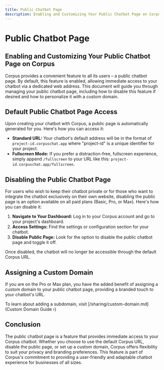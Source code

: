 ```yaml
---
title: Public Chatbot Page
description: Enabling and Customizing Your Public Chatbot Page on Corpus
---
```


# Public Chatbot Page
## Enabling and Customizing Your Public Chatbot Page on Corpus

Corpus provides a convenient feature to all its users – a public chatbot page. By default, this feature is enabled, allowing immediate access to your chatbot via a dedicated web address. This document will guide you through managing your public chatbot page, including how to disable this feature if desired and how to personalize it with a custom domain.

## Default Public Chatbot Page Access

Upon creating your chatbot with Corpus, a public page is automatically generated for you. Here's how you can access it:

- **Standard URL:** Your chatbot's default address will be in the format of `project-id.corpuschat.app` where "project-id" is a unique identifier for your project.
- **Fullscreen Mode:** If you prefer a distraction-free, fullscreen experience, simply append `/fullscreen` to your URL like this: `project-id.corpuschat.app/fullscreen`.

## Disabling the Public Chatbot Page

For users who wish to keep their chatbot private or for those who want to integrate the chatbot exclusively on their own website, disabling the public page is an option available on all paid plans (Basic, Pro, or Max). Here's how you can disable it:

1. **Navigate to Your Dashboard:** Log in to your Corpus account and go to your project's dashboard.
2. **Access Settings:** Find the settings or configuration section for your chatbot.
3. **Disable Public Page:** Look for the option to disable the public chatbot page and toggle it off.

Once disabled, the chatbot will no longer be accessible through the default Corpus URL.

## Assigning a Custom Domain

If you are on the Pro or Max plan, you have the added benefit of assigning a custom domain to your public chatbot page, providing a branded touch to your chatbot's URL.

To learn about adding a subdomain, visit [/sharing/custom-domain.md](Custom Domain Guide ›)

## Conclusion

The public chatbot page is a feature that provides immediate access to your Corpus chatbot. Whether you choose to use the default Corpus URL, disable the public page, or set up a custom domain, Corpus offers flexibility to suit your privacy and branding preferences. This feature is part of Corpus's commitment to providing a user-friendly and adaptable chatbot experience for businesses of all sizes.
